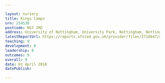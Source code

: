 ```yaml
---

layout: nursery
title: Kings Camps
urn: 254538
postcode: NG7 2RD
address: University of Nottingham, University Park, Nottingham, Nottinghamshire, NG7 2RD
latestReportUrl: https://reports.ofsted.gov.uk/provider/files/2718847/urn/254538.pdf
teaching: 0
development: 0
leadership: 0
outcomes: 0
overall: 0
date: 01 April 2018 
datePublish: 

---
```

